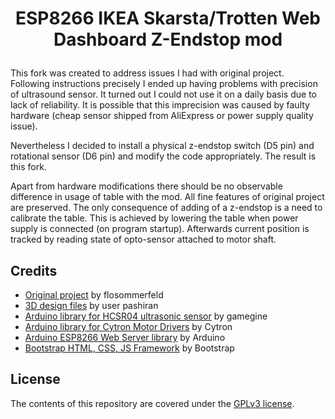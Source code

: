 <h1>
  <p align="center">
     ESP8266 IKEA Skarsta/Trotten Web Dashboard Z-Endstop mod
  </p>
</h1> 

<p>This fork was created to address issues I had with original project. Following instructions precisely I ended up having problems with precision of ultrasound sensor.
It turned out I could not use it on a daily basis due to lack of reliability. It is possible that this imprecision was caused by faulty hardware (cheap sensor shipped from AliExpress or power supply quality issue).
<p>Nevertheless I decided to install a physical z-endstop switch (D5 pin) and rotational sensor (D6 pin) and modify the code appropriately. The result is this fork.</p>
<p>Apart from hardware modifications there should be no observable difference in usage of table with the mod. All fine features of original project are preserved. The only consequence of adding of a z-endstop is a need to calibrate the table.
This is achieved by lowering the table when power supply is connected (on program startup). Afterwards current position is tracked by reading state of opto-sensor attached to motor shaft. </p>

## Credits

- [Original project](https://github.com/pwrozycki/ESP8266-IKEA-Skarsta-Trotten-with-z-endstop) by flosommerfeld
- [3D design files](https://www.instructables.com/Motorizing-an-IKEA-SKARSTA-Table/) by user pashiran
- [Arduino library for HCSR04 ultrasonic sensor](https://github.com/gamegine/HCSR04-ultrasonic-sensor-lib) by gamegine
- [Arduino library for Cytron Motor Drivers](https://github.com/CytronTechnologies/CytronMotorDriver) by Cytron
- [Arduino ESP8266 Web Server library](https://github.com/esp8266/Arduino/tree/master/libraries/ESP8266WebServer) by Arduino
- [Bootstrap HTML, CSS, JS Framework](https://getbootstrap.com/) by Bootstrap

## License

The contents of this repository are covered under the [GPLv3 license](LICENSE).
